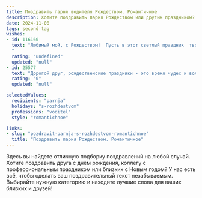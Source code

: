 ```yaml
---
title: Поздравить парня водителя Рождеством. Романтичное
description: Хотите поздравить парня Рождеством или другим праздником? Наш ИИ создаст незабываемое поздравление, а вы обязательно выделитесь среди других.  
date: 2024-11-08
tags: second tag
wishes:
- id: 116160
  text: "Любимый мой, с Рождеством!  Пусть в этот светлый праздник  твоя жизнь будет такой же яркой и радостной, как огни на елочке, а дорога  — всегда прямой и ровной, как твоя уверенная рука на руле.  Я люблю тебя, мой водитель,  и желаю тебе мира, тепла и бесконечного счастья в Новом году!
  "
  rating: "undefined"
  updated: "null"
- id: 25577
  text: "Дорогой друг, рождественские праздники - это время чудес и волшебства, и я хотел бы поздравить тебя, водитель моего сердца, с этим замечательным Рождеством! Пусть этот светлый праздник принесет тебе много радости, счастья и теплых воспоминаний. Желаю, чтобы каждая поездка была безопасной и полна увлекательных приключений. Пусть твоя жизнь будет такой же яркой и насыщенной, как огни на рождественской елке. С любовью и наилучшими пожеланиями в этот волшебный вечер!"
  rating: "0"
  updated: "null"

selectedValues:
  recipients: "parnja"
  holidays: "s-rozhdestvom"
  professions: "voditel"
  style: "romantichnoe"

links:
- slug: "pozdravit-parnja-s-rozhdestvom-romantichnoe"
  title: "Поздравить парня Рождеством. Романтичное"
---
```


Здесь вы найдете отличную подборку поздравлений на любой случай. 
Хотите поздравить друга с днём рождения, коллегу с профессиональным праздником или близких с Новым годом? У нас есть всё, чтобы сделать ваш поздравительный текст незабываемым. Выбирайте нужную категорию и находите лучшие слова для ваших близких и друзей!

